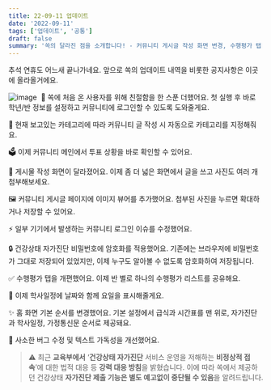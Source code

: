 ```yaml
---
title: 22-09-11 업데이트
date: '2022-09-11'
tags: ['업데이트', '공통']
draft: false
summary: '쏙의 달라진 점을 소개합니다! - 커뮤니티 게시글 작성 화면 변경, 수행평가 탭 개편, 온보딩 화면 추가 등'
---
```


추석 연휴도 어느새 끝나가네요. 앞으로 쏙의 업데이트 내역을 비롯한 공지사항은 이곳에 올라올거에요.

![image](/static/images/Nc74ubK.png)
  ️
👋 쏙에 처음 온 사용자를 위해 친절함을 한 스푼 더했어요. 첫 실행 후 바로 학년/반 정보를 설정하고 커뮤니티에 로그인할 수 있도록 도와줄게요.

🤖 현재 보고있는 카테고리에 따라 커뮤니티 글 작성 시 자동으로 카테고리를 지정해줘요.

🗳 이제 커뮤니티 메인에서 투표 상황을 바로 확인할 수 있어요.

🌟 게시물 작성 화면이 달라졌어요. 이제 좀 더 넓은 화면에서 글을 쓰고 사진도 여러 개 첨부해보세요.

🖼 커뮤니티 게시글 페이지에 이미지 뷰어를 추가했어요. 첨부된 사진을 누르면 확대하거나 저장할 수 있어요.

⚡️ 일부 기기에서 발생하는 커뮤니티 로그인 이슈를 수정했어요.

🔒 건강상태 자가진단 비밀번호에 암호화를 적용했어요. 기존에는 브라우저에 비밀번호가 그대로 저장되어 있었지만, 이제 누구도 알아볼 수 없도록 암호화하여 저장됩니다.

✅️ 수행평가 탭을 개편했어요. 이제 반 별로 하나의 수행평가 리스트를 공유해요.

📅 이제 학사일정에 날짜와 함께 요일을 표시해줄게요.

✨️ 홈 화면 기본 순서를 변경했어요. 기본 설정에서 급식과 시간표를 맨 위로, 자가진단과 학사일정, 가정통신문 순서로 제공돼요.

🌈 사소한 버그 수정 및 텍스트 가독성을 개선했어요.

> ⚠️ 최근 **교육부에서** ‘**건강상태 자가진단** 서비스 운영을 저해하는 **비정상적 접속**’에 대한 법적 대응 등 **강력 대응 방침**을 밝혔습니다. 이에 따라 쏙에서 제공하던 건강상태 **자가진단 제출 기능은 별도 예고없이 중단될 수 있음**을 알려드립니다.
